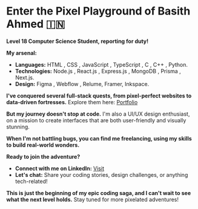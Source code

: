 # Enter the Pixel Playground of Basith Ahmed 🇮🇳

**Level 18 Computer Science Student, reporting for duty!**

**My arsenal:**

* **Languages:** HTML , CSS , JavaScript , TypeScript , C , C++ , Python.
* **Technologies:** Node.js , React.js , Express.js , MongoDB , Prisma , Next.js.
* **Design:** Figma , Webflow , Relume, Framer, Inkspace.

**I've conquered several full-stack quests, from pixel-perfect websites to data-driven fortresses.** Explore them here: [Portfolio](https://github.com/Basith-Ahmed)

**But my journey doesn't stop at code.** I'm also a UI/UX design enthusiast, on a mission to create interfaces that are both user-friendly and visually stunning.

**When I'm not battling bugs, you can find me freelancing, using my skills to build real-world wonders.** 

**Ready to join the adventure?**

* **Connect with me on LinkedIn:** [Visit](www.linkedin.com/in/basith-ahmed)
* **Let's chat:** Share your coding stories, design challenges, or anything tech-related! 

**This is just the beginning of my epic coding saga, and I can't wait to see what the next level holds.** Stay tuned for more pixelated adventures!
